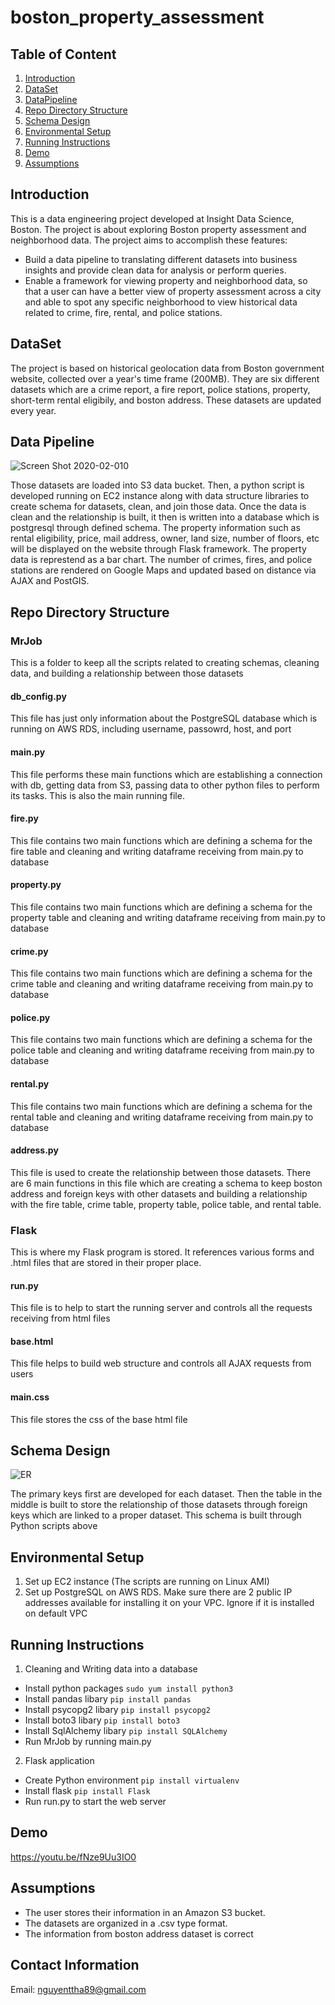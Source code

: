 # boston_property_assessment

## Table of Content
1. [Introduction](README.md#introduction)
1. [DataSet](README.md#dataset)
1. [DataPipeline](README.md#data-pipeline)
1. [Repo Directory Structure](README.md#repo-directory-structure)
1. [Schema Design](README.md#schema-design)
1. [Environmental Setup](README.md#environmental-setup)
1. [Running Instructions](README.md#running-instructions)
1. [Demo](README.md#demo)
1. [Assumptions](README.md#assumptions)

## Introduction
This is a data engineering project developed at Insight Data Science, Boston. The project is about exploring Boston property assessment and neighborhood data. The project aims to accomplish these features:
* Build a data pipeline to translating different datasets into business insights and provide clean data for analysis or perform queries.
* Enable a framework for viewing property and neighborhood data, so that a user can have a better view of property assessment across a city and able to spot any specific neighborhood to view historical data related to crime, fire, rental, and police stations.

## DataSet
The project is based on historical geolocation data from Boston government website, collected over a year's time frame (200MB). They are six different datasets which are a crime report, a fire report, police stations, property, short-term rental eligibily, and boston address. These datasets are updated every year. 

## Data Pipeline

![Screen Shot 2020-02-010](https://user-images.githubusercontent.com/41086130/74114198-923e4500-4b76-11ea-9cea-438e2f737ebe.jpg)

Those datasets are loaded into S3 data bucket. Then, a python script is developed running on EC2 instance along with data structure libraries to create schema for datasets, clean, and join those data. Once the data is clean and the relationship is built, it then is written into a database which is postgresql through defined schema. The property information such as rental eligibility, price, mail address, owner, land size, number of floors, etc will be displayed on the website through Flask framework. The property data is represtend as a bar chart. The number of crimes, fires, and police stations are rendered on Google Maps and updated based on distance via AJAX and PostGIS.

## Repo Directory Structure
### MrJob
This is a folder to keep all the scripts related to creating schemas, cleaning data, and building a relationship between those datasets
#### db_config.py
This file has just only information about the PostgreSQL database which is running on AWS RDS, including username, passowrd, host, and port
#### main.py
This file performs these main functions which are establishing a connection with db, getting data from S3, passing data to other python files to perform its tasks. This is also the main running file.
#### fire.py
This file contains two main functions which are defining a schema for the fire table and cleaning and writing dataframe receiving from main.py to database
#### property.py
This file contains two main functions which are defining a schema for the property table and cleaning and writing dataframe receiving from main.py to database
#### crime.py
This file contains two main functions which are defining a schema for the crime table and cleaning and writing dataframe receiving from main.py to database
#### police.py
This file contains two main functions which are defining a schema for the police table and cleaning and writing dataframe receiving from main.py to database
#### rental.py
This file contains two main functions which are defining a schema for the rental table and cleaning and writing dataframe receiving from main.py to database
#### address.py
This file is used to create the relationship between those datasets. There are 6 main functions in this file which are creating a schema to keep boston address and foreign keys with other datasets and building a relationship with the fire table, crime table, property table, police table, and rental table.

### Flask
This is where my Flask program is stored. It references various forms and .html files that are stored in their proper place. 
#### run.py
This file is to help to start the running server and controls all the requests receiving from html files
#### base.html
This file helps to build web structure and controls all AJAX requests from users
#### main.css
This file stores the css of the base html file

## Schema Design

![ER](https://user-images.githubusercontent.com/41086130/74114047-d41abb80-4b75-11ea-9ab8-22c43a5d9006.jpg)

The primary keys first are developed for each dataset. Then the table in the middle is built to store the relationship of those datasets through foreign keys which are linked to a proper dataset. This schema is built through Python scripts above

## Environmental Setup
1. Set up EC2 instance (The scripts are running on Linux AMI)
2. Set up PostgreSQL on AWS RDS. Make sure there are 2 public IP addresses available for installing it on your VPC. Ignore if it is installed on default VPC

## Running Instructions
1. Cleaning and Writing data into a database
  * Install python packages 
  ```sudo yum install python3```
  * Install pandas libary 
  ```pip install pandas```
  * Install psycopg2 libary
  ```pip install psycopg2```
  * Install boto3 libary
  ```pip install boto3```
  * Install SqlAlchemy libary
  ```pip install SQLAlchemy```
  * Run MrJob by running main.py
  
  
2. Flask application
  * Create Python environment
  ```pip install virtualenv```
  * Install flask
  ```pip install Flask```
  * Run run.py to start the web server
  
## Demo
https://youtu.be/fNze9Uu3IO0
  
## Assumptions
* The user stores their information in an Amazon S3 bucket. 
* The datasets are organized in a .csv type format. 
* The information from boston address dataset is correct 

## Contact Information
Email: nguyenttha89@gmail.com
